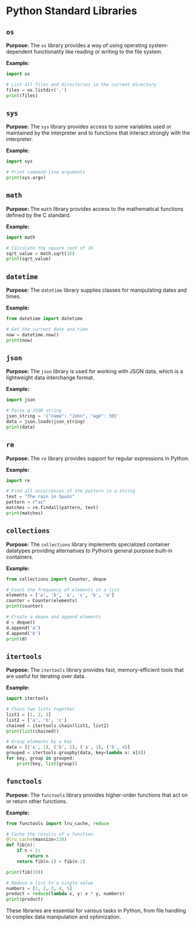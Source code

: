 # Python Standard Libraries

## `os`
**Purpose:** The `os` library provides a way of using operating system-dependent functionality like reading or writing to the file system.

**Example:**
```python file.py
import os

# List all files and directories in the current directory
files = os.listdir('.')
print(files)
```

## `sys`
**Purpose:** The `sys` library provides access to some variables used or maintained by the interpreter and to functions that interact strongly with the interpreter.

**Example:**
```python file.py
import sys

# Print command-line arguments
print(sys.argv)
```

## `math`
**Purpose:** The `math` library provides access to the mathematical functions defined by the C standard.

**Example:**
```python file.py
import math

# Calculate the square root of 16
sqrt_value = math.sqrt(16)
print(sqrt_value)
```

## `datetime`
**Purpose:** The `datetime` library supplies classes for manipulating dates and times.

**Example:**
```python file.py
from datetime import datetime

# Get the current date and time
now = datetime.now()
print(now)
```

## `json`
**Purpose:** The `json` library is used for working with JSON data, which is a lightweight data interchange format.

**Example:**
```python file.py
import json

# Parse a JSON string
json_string = '{"name": "John", "age": 30}'
data = json.loads(json_string)
print(data)
```

## `re`
**Purpose:** The `re` library provides support for regular expressions in Python.

**Example:**
```python file.py
import re

# Find all occurrences of the pattern in a string
text = "The rain in Spain"
pattern = r"ai"
matches = re.findall(pattern, text)
print(matches)
```

## `collections`
**Purpose:** The `collections` library implements specialized container datatypes providing alternatives to Python’s general purpose built-in containers.

**Example:**
```python file.py
from collections import Counter, deque

# Count the frequency of elements in a list
elements = ['a', 'b', 'a', 'c', 'b', 'a']
counter = Counter(elements)
print(counter)

# Create a deque and append elements
d = deque()
d.append('a')
d.append('b')
print(d)
```

## `itertools`
**Purpose:** The `itertools` library provides fast, memory-efficient tools that are useful for iterating over data.

**Example:**
```python file.py
import itertools

# Chain two lists together
list1 = [1, 2, 3]
list2 = ['a', 'b', 'c']
chained = itertools.chain(list1, list2)
print(list(chained))

# Group elements by a key
data = [('a', 1), ('b', 2), ('a', 3), ('b', 4)]
grouped = itertools.groupby(data, key=lambda x: x[0])
for key, group in grouped:
    print(key, list(group))
```

## `functools`
**Purpose:** The `functools` library provides higher-order functions that act on or return other functions.

**Example:**
```python file.py
from functools import lru_cache, reduce

# Cache the results of a function
@lru_cache(maxsize=128)
def fib(n):
    if n < 2:
        return n
    return fib(n-1) + fib(n-2)

print(fib(10))

# Reduce a list to a single value
numbers = [1, 2, 3, 4, 5]
product = reduce(lambda x, y: x * y, numbers)
print(product)
```

These libraries are essential for various tasks in Python, from file handling to complex data manipulation and optimization.